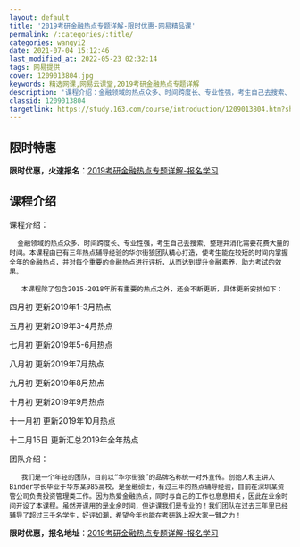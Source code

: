```yaml
---
layout: default
title: '2019考研金融热点专题详解-限时优惠-网易精品课'
permalink: /:categories/:title/
categories: wangyi2
date: 2021-07-04 15:12:46
last_modified_at: 2022-05-23 02:32:14
tags: 网易提供
cover: 1209013804.jpg
keywords: 精选网课,网易云课堂,2019考研金融热点专题详解
description: '课程介绍：金融领域的热点众多、时间跨度长、专业性强，考生自己去搜索、整理并消化需要花费大量的时间。本课程由已有三年热点辅'
classid: 1209013804
targetlink: https://study.163.com/course/introduction/1209013804.htm?share=1&shareId=1025206652&utm_campaign=share&utm_medium=iphoneShare&utm_source=&utm_u=1025206652
---
```


## 限时特惠

**限时优惠，火速报名**：[2019考研金融热点专题详解-报名学习](https://study.163.com/course/introduction/1209013804.htm?share=1&shareId=1025206652&utm_campaign=share&utm_medium=iphoneShare&utm_source=&utm_u=1025206652)

## 课程介绍

课程介绍：

      金融领域的热点众多、时间跨度长、专业性强，考生自己去搜索、整理并消化需要花费大量的时间。本课程由已有三年热点辅导经验的华尔街狼团队精心打造，使考生能在较短的时间内掌握全年的金融热点，并对每个重要的金融热点进行评析，从而达到提升金融素养，助力考试的效果。

       本课程除了包含2015-2018年所有重要的热点之外，还会不断更新，具体更新安排如下：

四月初   更新2019年1-3月热点

五月初   更新2019年3-4月热点

七月初   更新2019年5-6月热点

八月初   更新2019年7月热点

九月初  更新2019年8月热点

十月初  更新2019年9月热点

十一月初 更新2019年10月热点

十二月15日 更新汇总2019年全年热点



团队介绍：

       我们是一个年轻的团队，目前以“华尔街狼”的品牌名称统一对外宣传。创始人和主讲人Binder学长毕业于华东某985高校，是金融硕士，有过三年的热点辅导经验，目前在深圳某资管公司负责投资管理类工作。因为热爱金融热点，同时与自己的工作也息息相关，因此在业余时间开设了本课程。虽然开课用的是业余时间，但讲课我们是专业的！我们团队在过去三年里已经辅导了超过三千名学生，好评如潮，希望今年也能在考研路上祝大家一臂之力！

**限时优惠，报名地址**：[2019考研金融热点专题详解-报名学习](https://study.163.com/course/introduction/1209013804.htm?share=1&shareId=1025206652&utm_campaign=share&utm_medium=iphoneShare&utm_source=&utm_u=1025206652)

